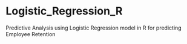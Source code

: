 # Logistic_Regression_R
Predictive Analysis using Logistic Regression model in R for predicting Employee Retention
